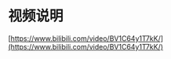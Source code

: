 # 视频说明   

[https://www.bilibili.com/video/BV1C64y1T7kK/](https://www.bilibili.com/video/BV1C64y1T7kK/)
